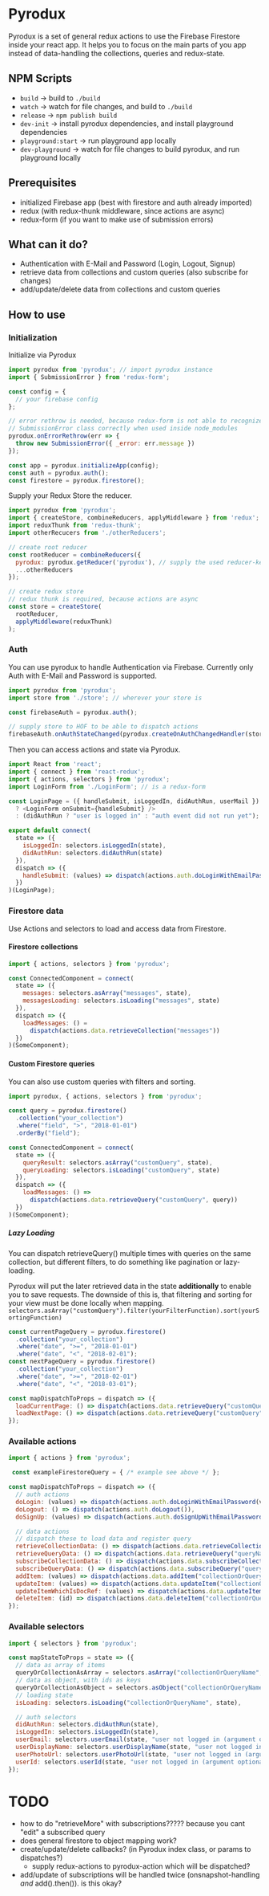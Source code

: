 # Pyrodux

Pyrodux is a set of general redux actions to use the Firebase Firestore inside your react app.
It helps you to focus on the main parts of you app instead of data-handling the collections, queries and redux-state.

## NPM Scripts

- `build` -> build to `./build`
- `watch` -> watch for file changes, and build to `./build`
- `release` -> `npm publish build`
- `dev-init` -> install pyrodux dependencies, and install playground dependencies
- `playground:start` -> run playground app locally
- `dev-playground` -> watch for file changes to build pyrodux, and run playground locally

## Prerequisites

- initialized Firebase app (best with firestore and auth already imported)
- redux (with redux-thunk middleware, since actions are async)
- redux-form (if you want to make use of submission errors)

## What can it do?

- Authentication with E-Mail and Password (Login, Logout, Signup)
- retrieve data from collections and custom queries (also subscribe for changes)
- add/update/delete data from collections and custom queries

## How to use

### Initialization

Initialize via Pyrodux

```js
import pyrodux from 'pyrodux'; // import pyrodux instance
import { SubmissionError } from 'redux-form';

const config = {
  // your firebase config
};

// error rethrow is needed, because redux-form is not able to recognize
// SubmissionError class correctly when used inside node_modules
pyrodux.onErrorRethrow(err => {
  throw new SubmissionError({ _error: err.message })
});

const app = pyrodux.initializeApp(config);
const auth = pyrodux.auth();
const firestore = pyrodux.firestore();
```

Supply your Redux Store the reducer.

```js
import pyrodux from 'pyrodux';
import { createStore, combineReducers, applyMiddleware } from 'redux';
import reduxThunk from 'redux-thunk';
import otherRecucers from './otherReducers';

// create root reducer
const rootReducer = combineReducers({
  pyrodux: pyrodux.getReducer('pyrodux'), // supply the used reducer-key to pyrodux, default when empty is "entities"
  ...otherReducers
});

// create redux store
// redux thunk is required, because actions are async
const store = createStore(
  rootReducer,
  applyMiddleware(reduxThunk)
);
```

### Auth

You can use pyrodux to handle Authentication via Firebase.
Currently only Auth with E-Mail and Password is supported.

```js
import pyrodux from 'pyrodux';
import store from './store'; // wherever your store is

const firebaseAuth = pyrodux.auth();

// supply store to HOF to be able to dispatch actions
firebaseAuth.onAuthStateChanged(pyrodux.createOnAuthChangedHandler(store));
```

Then you can access actions and state via Pyrodux.

```js
import React from 'react';
import { connect } from 'react-redux';
import { actions, selectors } from 'pyrodux';
import LoginForm from './LoginForm'; // is a redux-form

const LoginPage = ({ handleSubmit, isLoggedIn, didAuthRun, userMail }) => didAuthRun && !isLoggedIn
  ? <LoginForm onSubmit={handleSubmit} />
  : (didAuthRun ? "user is logged in" : "auth event did not run yet");

export default connect(
  state => ({
    isLoggedIn: selectors.isLoggedIn(state),
    didAuthRun: selectors.didAuthRun(state)
  }),
  dispatch => ({
    handleSubmit: (values) => dispatch(actions.auth.doLoginWithEmailPassword(values.email, values.password))
  })
)(LoginPage);

```

### Firestore data

Use Actions and selectors to load and access data from Firestore.

#### Firestore collections

```js
import { actions, selectors } from 'pyrodux';

const ConnectedComponent = connect(
  state => ({
    messages: selectors.asArray("messages", state),
    messagesLoading: selectors.isLoading("messages", state)
  }),
  dispatch => ({
    loadMessages: () =
      dispatch(actions.data.retrieveCollection("messages"))
  })
)(SomeComponent);
```

#### Custom Firestore queries

You can also use custom queries with filters and sorting.

```js
import pyrodux, { actions, selectors } from 'pyrodux';

const query = pyrodux.firestore()
  .collection("your_collection")
  .where("field", ">", "2018-01-01")
  .orderBy("field");

const ConnectedComponent = connect(
  state => ({
    queryResult: selectors.asArray("customQuery", state),
    queryLoading: selectors.isLoading("customQuery", state)
  }),
  dispatch => ({
    loadMessages: () =>
      dispatch(actions.data.retrieveQuery("customQuery", query))
  })
)(SomeComponent);
```

##### Lazy Loading

You can dispatch retrieveQuery() multiple times with queries on the same collection, but different filters, to
do something like pagination or lazy-loading.

Pyrodux will put the later retrieved data in the state **additionally** to enable you to save requests.
The downside of this is, that filtering and sorting for your view must be done locally when mapping.
`selectors.asArray("customQuery").filter(yourFilterFunction).sort(yourSortingFunction)`

```js
const currentPageQuery = pyrodux.firestore()
  .collection("your_collection")
  .where("date", ">=", "2018-01-01")
  .where("date", "<", "2018-02-01");
const nextPageQuery = pyrodux.firestore()
  .collection("your_collection")
  .where("date", ">=", "2018-02-01")
  .where("date", "<", "2018-03-01");

const mapDispatchToProps = dispatch => ({
  loadCurrentPage: () => dispatch(actions.data.retrieveQuery("customQuery", currentPageQuery)),
  loadNextPage: () => dispatch(actions.data.retrieveQuery("customQuery", nextPageQuery))
});
```

### Available actions

```js
import { actions } from 'pyrodux';

 const exampleFirestoreQuery = { /* example see above */ };

const mapDispatchToProps = dispatch => ({
  // auth actions
  doLogin: (values) => dispatch(actions.auth.doLoginWithEmailPassword(values.email, values.password)),
  doLogout: () => dispatch(actions.auth.doLogout()),
  doSignUp: (values) => dispatch(actions.auth.doSignUpWithEmailPassword(values.email, values.password)),

  // data actions
  // dispatch these to load data and register query
  retrieveCollectionData: () => dispatch(actions.data.retrieveCollection("collectionName")),
  retrieveQueryData: () => dispatch(actions.data.retrieveQuery("queryName", exampleFirestoreQuery)),
  subscribeCollectionData: () => dispatch(actions.data.subscribeCollection("collectionName")),
  subscribeQueryData: () => dispatch(actions.data.subscribeQuery("queryName", exampleFirestoreQuery)),
  addItem: (values) => dispatch(actions.data.addItem("collectionOrQueryName", values)),
  updateItem: (values) => dispatch(actions.data.updateItem("collectionOrQueryName", values)),
  updateItemWhichIsDocRef: (values) => dispatch(actions.data.updateItemDoc("collectionOrQueryName", values)),
  deleteItem: (id) => dispatch(actions.data.deleteItem("collectionOrQueryname", id))
});
```

### Available selectors

```js
import { selectors } from 'pyrodux';

const mapStateToProps = state => ({
  // data as array of items
  queryOrCollectionAsArray = selectors.asArray("collectionOrQueryName", state),
  // data as object, with ids as keys
  queryOrCollectionAsObject = selectors.asObject("collectionOrQueryName", state),
  // loading state
  isLoading: selectors.isLoading("collectionOrQueryName", state),

  // auth selectors
  didAuthRun: selectors.didAuthRun(state),
  isLoggedIn: selectors.isLoggedIn(state),
  userEmail: selectors.userEmail(state, "user not logged in (argument optional)"),
  userDisplayName: selectors.userDisplayName(state, "user not logged in (argument optional)"),
  userPhotoUrl: selectors.userPhotoUrl(state, "user not logged in (argument optional)"),
  userId: selectors.userId(state, "user not logged in (argument optional)")
});
```

# TODO

- how to do "retrieveMore" with subscriptions????? because you cant "edit" a subscribed query
- does general firestore to object mapping work?
- create/update/delete callbacks? (in Pyrodux index class, or params to dispatches?)
  - supply redux-actions to pyrodux-action which will be dispatched?
- add/update of subscriptions will be handled twice (onsnapshot-handling *and* add().then()). is this okay?
